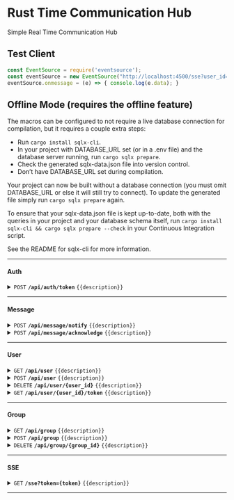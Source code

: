 # Rust Time Communication Hub

Simple Real Time Communication Hub

## Test Client

```javascript
const EventSource = require('eventsource');
const eventSource = new EventSource("http://localhost:4500/sse?user_id=ricardo");
eventSource.onmessage = (e) => { console.log(e.data); }
```

## Offline Mode (requires the offline feature)

The macros can be configured to not require a live database connection for compilation, but it requires a couple extra steps:

  - Run `cargo install sqlx-cli`.
  - In your project with DATABASE_URL set (or in a .env file) and the database server running, run `cargo sqlx prepare`.
  - Check the generated sqlx-data.json file into version control.
  - Don’t have DATABASE_URL set during compilation.

Your project can now be built without a database connection (you must omit DATABASE_URL or else it will still try to connect). To update the generated file simply run `cargo sqlx prepare` again.

To ensure that your sqlx-data.json file is kept up-to-date, both with the queries in your project and your database schema itself, run `cargo install sqlx-cli && cargo sqlx prepare --check` in your Continuous Integration script.

See the README for sqlx-cli for more information.


------------------------------------------------------------------------------------------

#### Auth

<details>
<summary><code>POST</code> <code><b>/api/auth/token</b></code> <code>{{description}}</code></summary>

##### Parameters

> None

##### Payload

```json
{
    "client_id": "",
    "client_secret": ""
}
```

##### Responses

> | http code     | content-type                      | response                                                            |
> |---------------|-----------------------------------|---------------------------------------------------------------------|
> | `200`         | `application/json`                | `{"access_token":"xxx","type":"Bearer"}`                                |
> | `400`         | `application/json`                | `{"error":"Invalid client credentials"}`                            |

##### Example cURL

> curl -X POST -H "Content-Type: application/json" --data @post.json http://localhost:4501/api/auth/token


</details>

------------------------------------------------------------------------------------------

#### Message

<details>
<summary><code>POST</code> <code><b>/api/message/notify</b></code> <code>{{description}}</code></summary>

##### Parameters

> Empty

##### Responses

> Empty

##### Example cURL

> Empty

</details>
<details>
<summary><code>POST</code> <code><b>/api/message/acknowledge</b></code> <code>{{description}}</code></summary>

##### Parameters

> Empty

##### Responses

> Empty

##### Example cURL

> Empty

</details>

------------------------------------------------------------------------------------------

#### User

<details>
<summary><code>GET</code> <code><b>/api/user</b></code> <code>{{description}}</code></summary>

##### Parameters

> Empty

##### Responses

> Empty

##### Example cURL

> Empty

</details>
<details>
<summary><code>POST</code> <code><b>/api/user</b></code> <code>{{description}}</code></summary>

##### Parameters

> Empty

##### Responses

> Empty

##### Example cURL

> Empty

</details>
<details>
<summary><code>DELETE</code> <code><b>/api/user/{user_id}</b></code> <code>{{description}}</code></summary>

##### Parameters

> Empty

##### Responses

> Empty

##### Example cURL

> Empty

</details>
<details>
<summary><code>GET</code> <code><b>/api/user/{user_id}/token</b></code> <code>{{description}}</code></summary>

##### Parameters

> Empty

##### Responses

> Empty

##### Example cURL

> Empty

</details>

------------------------------------------------------------------------------------------

#### Group

<details>
<summary><code>GET</code> <code><b>/api/group</b></code> <code>{{description}}</code></summary>

##### Parameters

> Empty

##### Responses

> Empty

##### Example cURL

> Empty

</details>
<details>
<summary><code>POST</code> <code><b>/api/group</b></code> <code>{{description}}</code></summary>

##### Parameters

> Empty

##### Responses

> Empty

##### Example cURL

> Empty

</details>
<details>
<summary><code>DELETE</code> <code><b>/api/group/{group_id}</b></code> <code>{{description}}</code></summary>

##### Parameters

> Empty

##### Responses

> Empty

##### Example cURL

> Empty

</details>

------------------------------------------------------------------------------------------

#### SSE

<details>
<summary><code>GET</code> <code><b>/sse?token={token}</b></code> <code>{{description}}</code></summary>

##### Parameters

> | name              |  type     | data type      | description                                 |
> |-------------------|-----------|----------------|---------------------------------------------|
> | `token`           |  required | string         | The access token provided by the application|

##### Responses

> | http code     | content-type                      | response                                                            |
> |---------------|-----------------------------------|---------------------------------------------------------------------|
> | `200`         | `text/event-stream`               | Server Side Event Stream                                            |
> | `400`         | `application/json`                | `{"error": ""}`                                                     |


##### Example cURL

> curl -N http://localhost:4500/sse?token=xxx

</details>

------------------------------------------------------------------------------------------